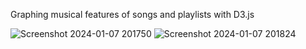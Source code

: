 Graphing musical features of songs and playlists with D3.js

![Screenshot 2024-01-07 201750](https://github.com/wind711/Groovy-Graphs/assets/58371713/f71d5553-7359-4b14-94c1-e7d16a752260)
![Screenshot 2024-01-07 201824](https://github.com/wind711/Groovy-Graphs/assets/58371713/e207bafd-0aa5-4775-8900-fc3bfeb1285a)
